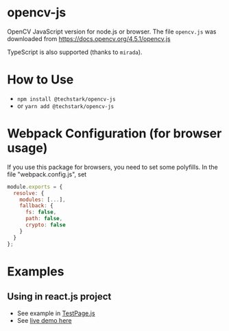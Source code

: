 # opencv-js
OpenCV JavaScript version for node.js or browser. The file `opencv.js` was downloaded from https://docs.opencv.org/4.5.1/opencv.js

TypeScript is also supported (thanks to `mirada`).

# How to Use
- `npm install @techstark/opencv-js`
- or `yarn add @techstark/opencv-js`

# Webpack Configuration (for browser usage)
If you use this package for browsers, you need to set some polyfills. In the file "webpack.config.js", set 
```js
module.exports = {
  resolve: {
    modules: [...],
    fallback: {
      fs: false,
      path: false,
      crypto: false
    }
  }
};
```

# Examples
## Using in react.js project
- See example in [TestPage.js](examples/react.js/TestPage.js)
- See [live demo here](https://codesandbox.io/s/techstarkopencv-js-demo-page-f7gvk)
